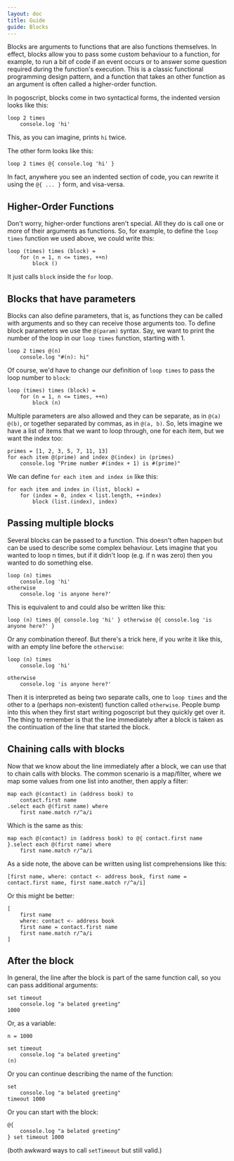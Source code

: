 ```yaml
---
layout: doc
title: Guide
guide: Blocks
---
```


Blocks are arguments to functions that are also functions themselves. In effect, blocks allow you to pass some custom behaviour to a function, for example, to run a bit of code if an event occurs or to answer some question required during the function's execution. This is a classic functional programming design pattern, and a function that takes an other function as an argument is often called a higher-order function.

In pogoscript, blocks come in two syntactical forms, the indented version looks like this:

    loop 2 times
        console.log 'hi' 

This, as you can imagine, prints `hi` twice.

The other form looks like this:

    loop 2 times @{ console.log 'hi' }

In fact, anywhere you see an indented section of code, you can rewrite it using the `@{ ... }` form, and visa-versa.

## Higher-Order Functions

Don't worry, higher-order functions aren't special. All they do is call one or more of their arguments as functions. So, for example, to define the `loop times` function we used above, we could write this:

    loop (times) times (block) =
        for (n = 1, n <= times, ++n)
            block ()

It just calls `block` inside the `for` loop.

## Blocks that have parameters

Blocks can also define parameters, that is, as functions they can be called with arguments and so they can receive those arguments too. To define block parameters we use the `@(param)` syntax. Say, we want to print the number of the loop in our `loop times` function, starting with 1.

    loop 2 times @(n)
        console.log "#(n): hi"

Of course, we'd have to change our definition of `loop times` to pass the loop number to `block`:

    loop (times) times (block) =
        for (n = 1, n <= times, ++n)
            block (n)

Multiple parameters are also allowed and they can be separate, as in `@(a) @(b)`, or together separated by commas, as in `@(a, b)`. So, lets imagine we have a list of items that we want to loop through, one for each item, but we want the index too:

    primes = [1, 2, 3, 5, 7, 11, 13]
    for each item @(prime) and index @(index) in (primes)
        console.log "Prime number #(index + 1) is #(prime)"

We can define `for each item and index in` like this:

    for each item and index in (list, block) =
        for (index = 0, index < list.length, ++index)
            block (list.(index), index)

## Passing multiple blocks

Several blocks can be passed to a function. This doesn't often happen but can be used to describe some complex behaviour. Lets imagine that you wanted to loop n times, but if it didn't loop (e.g. if n was zero) then you wanted to do something else.

    loop (n) times
        console.log 'hi'
    otherwise
        console.log 'is anyone here?'

This is equivalent to and could also be written like this:

    loop (n) times @{ console.log 'hi' } otherwise @{ console.log 'is anyone here?' }

Or any combination thereof. But there's a trick here, if you write it like this, with an empty line before the `otherwise`:

    loop (n) times
        console.log 'hi'

    otherwise
        console.log 'is anyone here?'

Then it is interpreted as being two separate calls, one to `loop times` and the other to a (perhaps non-existent) function called `otherwise`. People bump into this when they first start writing pogoscript but they quickly get over it. The thing to remember is that the line immediately after a block is taken as the continuation of the line that started the block.

## Chaining calls with blocks

Now that we know about the line immediately after a block, we can use that to chain calls with blocks. The common scenario is a map/filter, where we map some values from one list into another, then apply a filter:

    map each @(contact) in (address book) to
        contact.first name
    .select each @(first name) where
        first name.match r/^a/i

Which is the same as this:

    map each @(contact) in (address book) to @{ contact.first name }.select each @(first name) where
        first name.match r/^a/i

As a side note, the above can be written using list comprehensions like this:

    [first name, where: contact <- address book, first name = contact.first name, first name.match r/^a/i]

Or this might be better:

    [
        first name
        where: contact <- address book
        first name = contact.first name
        first name.match r/^a/i
    ]

## After the block

In general, the line after the block is part of the same function call, so you can pass additional arguments:

    set timeout
        console.log "a belated greeting"
    1000

Or, as a variable:

    n = 1000

    set timeout
        console.log "a belated greeting"
    (n)

Or you can continue describing the name of the function:

    set
        console.log "a belated greeting"
    timeout 1000

Or you can start with the block:

    @{
        console.log "a belated greeting"
    } set timeout 1000

(both awkward ways to call `setTimeout` but still valid.)
